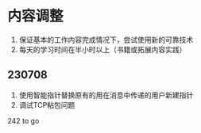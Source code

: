 # 内容调整
1. 保证基本的工作内容完成情况下，尝试使用新的可靠技术
2. 每天的学习时间在半小时以上（书籍或拓展内容实践）

## 230708
1. 使用智能指针替换原有的用在消息中传递的用户新建指针
2. 调试TCP粘包问题

242 to go
